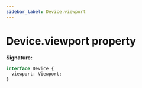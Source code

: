 ```yaml
---
sidebar_label: Device.viewport
---
```


# Device.viewport property

**Signature:**

```typescript
interface Device {
  viewport: Viewport;
}
```
